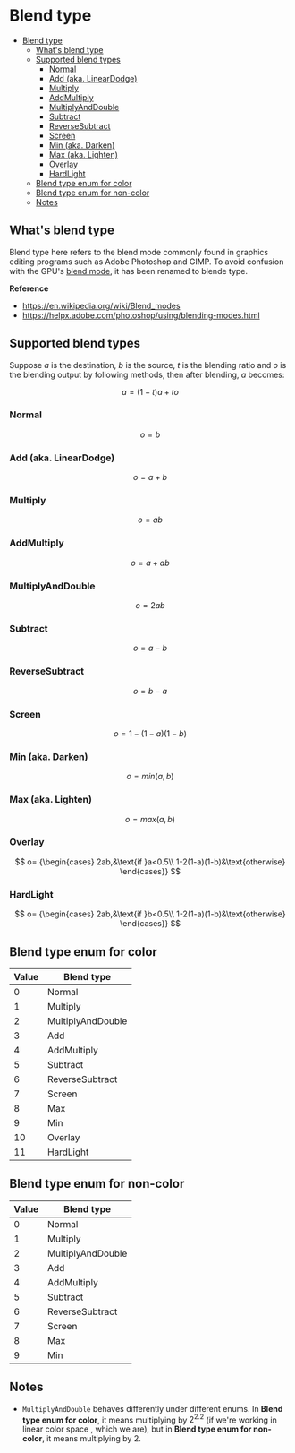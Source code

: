 # Blend type

- [Blend type](#blend-type)
  - [What's blend type](#whats-blend-type)
  - [Supported blend types](#supported-blend-types)
    - [Normal](#normal)
    - [Add (aka. LinearDodge)](#add-aka-lineardodge)
    - [Multiply](#multiply)
    - [AddMultiply](#addmultiply)
    - [MultiplyAndDouble](#multiplyanddouble)
    - [Subtract](#subtract)
    - [ReverseSubtract](#reversesubtract)
    - [Screen](#screen)
    - [Min (aka. Darken)](#min-aka-darken)
    - [Max (aka. Lighten)](#max-aka-lighten)
    - [Overlay](#overlay)
    - [HardLight](#hardlight)
  - [Blend type enum for color](#blend-type-enum-for-color)
  - [Blend type enum for non-color](#blend-type-enum-for-non-color)
  - [Notes](#notes)

## What's blend type
Blend type here refers to the blend mode commonly found in graphics editing programs such as Adobe Photoshop and GIMP. To avoid confusion with the GPU's [blend mode](blend_mode.md), it has been renamed to blende type.

**Reference**
- https://en.wikipedia.org/wiki/Blend_modes
- https://helpx.adobe.com/photoshop/using/blending-modes.html

## Supported blend types
Suppose $a$ is the destination, $b$ is the source, $t$ is the blending ratio and $o$ is the blending output by following methods, then after blending, $a$ becomes:  

$$a = (1-t)a+to$$

### Normal
$$
o = b
$$
### Add (aka. LinearDodge)
$$
o = a+b
$$
### Multiply
$$
o = ab
$$
### AddMultiply
$$
o = a+ab
$$
### MultiplyAndDouble
$$
o = 2ab
$$
### Subtract
$$
o = a-b
$$
### ReverseSubtract
$$
o = b-a
$$
### Screen
$$
o = 1-(1- a)(1-b)
$$
### Min (aka. Darken)
$$
o = min(a,b)
$$
### Max (aka. Lighten)
$$
o = max(a,b)
$$
### Overlay
$$
o=
{\begin{cases}
    2ab,&\text{if }a<0.5\\
    1-2(1-a)(1-b)&\text{otherwise}
\end{cases}}
$$
### HardLight
$$
o=
{\begin{cases}
    2ab,&\text{if }b<0.5\\
    1-2(1-a)(1-b)&\text{otherwise}
\end{cases}}
$$

## Blend type enum for color
| Value | Blend type        |
| ----- | ----------------- |
| 0     | Normal            |
| 1     | Multiply          |
| 2     | MultiplyAndDouble |
| 3     | Add               |
| 4     | AddMultiply       |
| 5     | Subtract          |
| 6     | ReverseSubtract   |
| 7     | Screen            |
| 8     | Max               |
| 9     | Min               |
| 10    | Overlay           |
| 11    | HardLight         |

## Blend type enum for non-color
 | Value | Blend type        |
 | ----- | ----------------- |
 | 0     | Normal            |
 | 1     | Multiply          |
 | 2     | MultiplyAndDouble |
 | 3     | Add               |
 | 4     | AddMultiply       |
 | 5     | Subtract          |
 | 6     | ReverseSubtract   |
 | 7     | Screen            |
 | 8     | Max               |
 | 9     | Min               |
 
## Notes
- `MultiplyAndDouble` behaves differently under different enums. In **Blend type enum for color**, it means multiplying by $2^{2.2}$ (if we're working in linear color space , which we are), but in **Blend type enum for non-color**, it means multiplying by $2$.